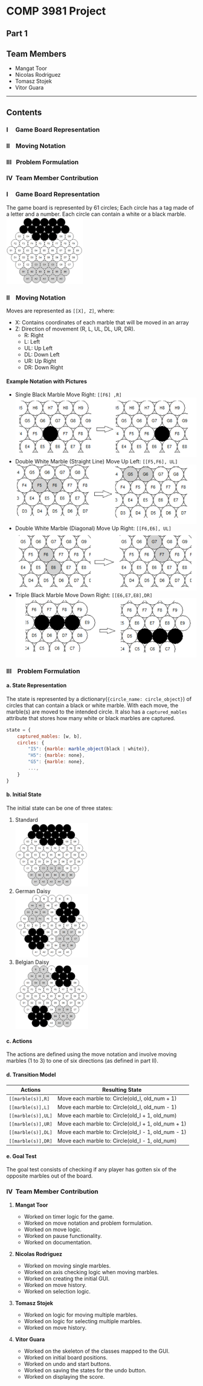# COMP 3981 Project
## Part 1

## Team Members
- Mangat Toor
- Nicolas Rodriguez
- Tomasz Stojek
- Vitor Guara
___

## Contents

### I &nbsp;&nbsp;&nbsp;&nbsp;Game Board Representation

### II &nbsp;&nbsp;&nbsp;Moving Notation

### III&nbsp;&nbsp;&nbsp;Problem Formulation

### IV&nbsp;&nbsp;Team Member Contribution

### I&nbsp;&nbsp;&nbsp;&nbsp; Game Board Representation

The game board is represented by 61 circles; Each circle has a tag made of a letter and a number. Each circle can
contain a white or a black marble.  
<img src="pictures/game_board.png" alt="Belgian Daisy" style="width:40%;">

### II&nbsp;&nbsp;&nbsp;&nbsp;Moving Notation

Moves are represented as `[[X], Z]`, where:

- X: Contains coordinates of each marble that will be moved in an array
- Z: Direction of movement (R, L, UL, DL, UR, DR).
    - R: Right
    - L: Left
    - UL: Up Left
    - DL: Down Left
    - UR: Up Right
    - DR: Down Right

#### Example Notation with Pictures

- Single Black Marble Move Right: `[[F6] ,R]`
  ![img_6.png](pictures/img_6.png)
- Double White Marble (Straight Line) Move Up Left: `[[F5,F6], UL]`
  ![img_7.png](pictures/img_7.png)
- Double White Marble (Diagonal) Move Up Right: `[[F6,E6], UL]`
  ![img_8.png](pictures/img_8.png)
- Triple Black Marble Move Down Right: `[[E6,E7,E8],DR]`
  ![img_9.png](pictures/img_9.png)

### III&nbsp;&nbsp;&nbsp;&nbsp;Problem Formulation

#### a. State Representation

The state is represented by a dictionary(`{circle_name: circle_object}`) of circles that can contain a black or white
marble. With each move, the
marble(s) are moved to the intended circle. It also has a `captured_mables` attribute that stores how many white or
black marbles are captured.

```javascript
state = {
    captured_mables: [w, b],
    circles: {
        "I5": {marble: marble_object(black | white)},
        "H5": {marble: none},
        "G5": {marble: none},
        ...,
    }
}
```

#### b. Initial State

The initial state can be one of three states:

1. Standard  
   <img src="pictures/img_3.png" alt="Standard" style="width:40%;">
2. German Daisy  
   <img src="pictures/img_2.png" alt="German Daisy" style="width:40%;">
3. Belgian Daisy  
   <img src="pictures/img_1.png" alt="Belgian Daisy" style="width:40%;">

#### c. Actions

The actions are defined using the move notation and involve moving marbles (1 to 3) to one of six directions (as defined
in part II).

#### d. Transition Model

| Actions            | Resulting State                                     |
|--------------------|-----------------------------------------------------|
| `[[marble(s)],R]`  | Move each marble to: Circle(old_l, old_num + 1)     |
| `[[marble(s)],L]`  | Move each marble to: Circle(old_l, old_num - 1)     |
| `[[marble(s)],UL]` | Move each marble to: Circle(old_l + 1, old_num)     |
| `[[marble(s)],UR]` | Move each marble to: Circle(old_l + 1, old_num + 1) |
| `[[marble(s)],DL]` | Move each marble to: Circle(old_l - 1, old_num - 1) |
| `[[marble(s)],DR]` | Move each marble to: Circle(old_l - 1, old_num)     |

#### e. Goal Test

The goal test consists of checking if any player has gotten six of the opposite marbles out of the board.

### IV&nbsp;&nbsp;Team Member Contribution

1. **Mangat Toor**
    - Worked on timer logic for the game.
    - Worked on move notation and problem formulation.
    - Worked on move logic.
    - Worked on pause functionality.
    - Worked on documentation.

2. **Nicolas Rodriguez**
    - Worked on moving single marbles.
    - Worked on axis checking logic when moving marbles.
    - Worked on creating the initial GUI.
    - Worked on move history.
    - Worked on selection logic.

3. **Tomasz Stojek**
    - Worked on logic for moving multiple marbles.
    - Worked on logic for selecting multiple marbles.
    - Worked on move history.

4. **Vitor Guara**
    - Worked on the skeleton of the classes mapped to the GUI.
    - Worked on initial board positions.
    - Worked on undo and start buttons.
    - Worked on saving the states for the undo button.
    - Worked on displaying the score.

